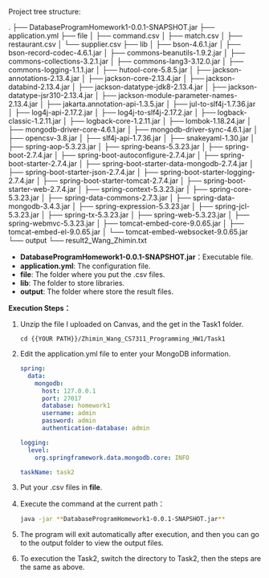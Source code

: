 Project tree structure:

.
├── DatabaseProgramHomework1-0.0.1-SNAPSHOT.jar
├── application.yml
├── file
│ ├── command.csv
│ ├── match.csv
│ ├── restaurant.csv
│ └── supplier.csv
├── lib
│ ├── bson-4.6.1.jar
│ ├── bson-record-codec-4.6.1.jar
│ ├── commons-beanutils-1.9.2.jar
│ ├── commons-collections-3.2.1.jar
│ ├── commons-lang3-3.12.0.jar
│ ├── commons-logging-1.1.1.jar
│ ├── hutool-core-5.8.5.jar
│ ├── jackson-annotations-2.13.4.jar
│ ├── jackson-core-2.13.4.jar
│ ├── jackson-databind-2.13.4.jar
│ ├── jackson-datatype-jdk8-2.13.4.jar
│ ├── jackson-datatype-jsr310-2.13.4.jar
│ ├── jackson-module-parameter-names-2.13.4.jar
│ ├── jakarta.annotation-api-1.3.5.jar
│ ├── jul-to-slf4j-1.7.36.jar
│ ├── log4j-api-2.17.2.jar
│ ├── log4j-to-slf4j-2.17.2.jar
│ ├── logback-classic-1.2.11.jar
│ ├── logback-core-1.2.11.jar
│ ├── lombok-1.18.24.jar
│ ├── mongodb-driver-core-4.6.1.jar
│ ├── mongodb-driver-sync-4.6.1.jar
│ ├── opencsv-3.8.jar
│ ├── slf4j-api-1.7.36.jar
│ ├── snakeyaml-1.30.jar
│ ├── spring-aop-5.3.23.jar
│ ├── spring-beans-5.3.23.jar
│ ├── spring-boot-2.7.4.jar
│ ├── spring-boot-autoconfigure-2.7.4.jar
│ ├── spring-boot-starter-2.7.4.jar
│ ├── spring-boot-starter-data-mongodb-2.7.4.jar
│ ├── spring-boot-starter-json-2.7.4.jar
│ ├── spring-boot-starter-logging-2.7.4.jar
│ ├── spring-boot-starter-tomcat-2.7.4.jar
│ ├── spring-boot-starter-web-2.7.4.jar
│ ├── spring-context-5.3.23.jar
│ ├── spring-core-5.3.23.jar
│ ├── spring-data-commons-2.7.3.jar
│ ├── spring-data-mongodb-3.4.3.jar
│ ├── spring-expression-5.3.23.jar
│ ├── spring-jcl-5.3.23.jar
│ ├── spring-tx-5.3.23.jar
│ ├── spring-web-5.3.23.jar
│ ├── spring-webmvc-5.3.23.jar
│ ├── tomcat-embed-core-9.0.65.jar
│ ├── tomcat-embed-el-9.0.65.jar
│ └── tomcat-embed-websocket-9.0.65.jar
└── output
└── result2_Wang_Zhimin.txt

- **DatabaseProgramHomework1-0.0.1-SNAPSHOT.jar**：Executable file.
- **application.yml**: The configuration file.
- **file**: The folder where you put the .csv files.
- **lib**: The folder to store libraries.
- **output**: The folder where store the result files.

**Execution Steps：**

1. Unzip the file I uploaded on Canvas, and the get in the Task1 folder.

   `cd {{YOUR PATH}}/Zhimin_Wang_CS7311_Programming_HW1/Task1`

2. Edit the application.yml file to enter your MongoDB information.

    ```yaml
    spring:
      data:
        mongodb:
          host: 127.0.0.1
          port: 27017
          database: homework1
          username: admin
          password: admin
          authentication-database: admin
    
    logging:
      level:
        org.springframework.data.mongodb.core: INFO
    
    taskName: task2
    ```

3. Put your .csv files in **file**.
4. Execute the command at the current path：

    ```bash
    java -jar **DatabaseProgramHomework1-0.0.1-SNAPSHOT.jar**
    ```

5. The program will exit automatically after execution, and then you can go to the output folder to view the output files.
6. To execution the Task2, switch the directory to Task2, then the steps are the same as above.